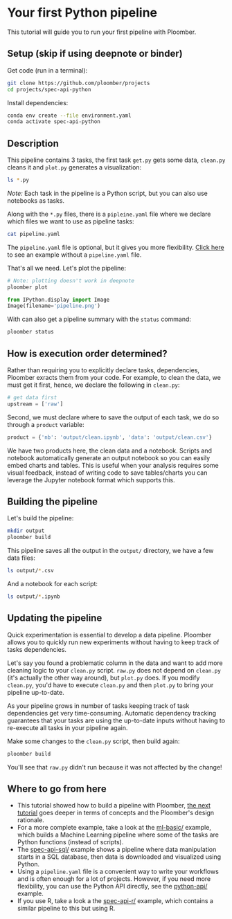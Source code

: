 # Your first Python pipeline

This tutorial will guide you to run your first pipeline with Ploomber.


## Setup (skip if using deepnote or binder)

Get code (run in a terminal):

~~~sh
git clone https://github.com/ploomber/projects
cd projects/spec-api-python
~~~

Install dependencies:

~~~sh
conda env create --file environment.yaml
conda activate spec-api-python
~~~

## Description

This pipeline contains 3 tasks, the first task `get.py` gets some data,
`clean.py` cleans it and `plot.py` generates a visualization:

```bash tags=["bash"]
ls *.py
```

*Note:* Each task in the pipeline is a Python script, but you can also use notebooks as tasks.

Along with the `*.py` files, there is a `pipleine.yaml` file where we declare
which files we want to use as pipeline tasks:

```bash tags=["bash"]
cat pipeline.yaml
```

The `pipeline.yaml` file is optional, but it gives you more flexibility.
[Click here](https://github.com/ploomber/projects/tree/master/spec-api-directory) to see an example without a `pipeline.yaml` file.


That's all we need. Let's plot the pipeline:

```bash tags=["bash"]
# Note: plotting doesn't work in deepnote
ploomber plot
```

```python
from IPython.display import Image
Image(filename='pipeline.png')
```

With can also get a pipeline summary with the `status` command:

```bash tags=["bash"]
ploomber status
```

## How is execution order determined?

Rather than requiring you to explicitly declare tasks, dependencies, Ploomber
exracts them from your code. For example, to clean the data, we must get it
first, hence, we declare the following in `clean.py`:

~~~python
# get data first
upstream = ['raw']
~~~

Second, we must declare where to save the output of each task, we do so through
a `product` variable:

~~~python
product = {'nb': 'output/clean.ipynb', 'data': 'output/clean.csv'}
~~~

We have two products here, the clean data and a notebook. Scripts and notebook
automatically generate an output notebook so you can easily embed charts and
tables. This is useful when your analysis requires some visual feedback,
instead of writing code to save tables/charts you can leverage the Jupyter
notebook format which supports this.

## Building the pipeline

Let's build the pipeline:

```bash tags=["bash"]
mkdir output
ploomber build
```

This pipeline saves all the output in the `output/` directory, we have a few
data files:

```bash tags=["bash"]
ls output/*.csv
```

And a notebook for each script:

```bash tags=["bash"]
ls output/*.ipynb
```

## Updating the pipeline

Quick experimentation is essential to develop a data pipeline. Ploomber allows
you to quickly run new experiments without having to keep track of tasks
dependencies.

Let's say you found a problematic column in the data and want to add more
cleaning logic to your `clean.py` script. `raw.py` does not depend
on `clean.py` (it's actually the other way around), but `plot.py` does. If
you modify `clean.py`, you'd have to execute `clean.py` and then `plot.py`
to bring your pipeline up-to-date.

As your pipeline grows in number of tasks keeping track of task dependencies
get very time-consuming. Automatic dependency tracking guarantees that
your tasks are using the up-to-date inputs without having to re-execute all tasks in your pipeline again.

Make some changes to the `clean.py` script, then build again:

```bash tags=["bash"]
ploomber build
```

You'll see that `raw.py` didn't run because it was not affected by the change!


## Where to go from here

* This tutorial showed how to build a pipeline with Ploomber, [the next
tutorial](https://ploomber.readthedocs.io/en/stable/get-started/basic-concepts.html) goes deeper in terms of concepts and the Ploomber's design rationale.
* For a more complete example, take a look at the [ml-basic/](https://github.com/ploomber/projects/tree/master/ml-basic) example, which builds a Machine Learning pipeline where some of the tasks are Python functions (instead of scripts).
* The [spec-api-sql/](https://github.com/ploomber/projects/tree/master/spec-api-sql) example shows a pipeline where data manipulation starts in a SQL
database, then data is downloaded and visualized using Python.
* Using a `pipeline.yaml` file is a convenient way to write your workflows and is
often enough for a lot of projects. However, if you need more flexibility, you
can use the Python API directly, see the [python-api/](https://github.com/ploomber/projects/tree/master/python-api) example.
*  If you use R, take a look a the [spec-api-r/](https://github.com/ploomber/projects/tree/master/spec-api-r) example, which contains a similar
pipeline to this but using R.
